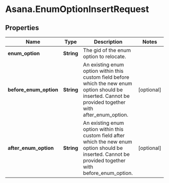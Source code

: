 # Asana.EnumOptionInsertRequest

## Properties
Name | Type | Description | Notes
------------ | ------------- | ------------- | -------------
**enum_option** | **String** | The gid of the enum option to relocate. | 
**before_enum_option** | **String** | An existing enum option within this custom field before which the new enum option should be inserted. Cannot be provided together with after_enum_option. | [optional] 
**after_enum_option** | **String** | An existing enum option within this custom field after which the new enum option should be inserted. Cannot be provided together with before_enum_option. | [optional] 
